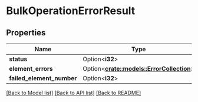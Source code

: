 # BulkOperationErrorResult

## Properties

Name | Type | Description | Notes
------------ | ------------- | ------------- | -------------
**status** | Option<**i32**> |  | [optional]
**element_errors** | Option<[**crate::models::ErrorCollection**](ErrorCollection.md)> |  | [optional]
**failed_element_number** | Option<**i32**> |  | [optional]

[[Back to Model list]](../README.md#documentation-for-models) [[Back to API list]](../README.md#documentation-for-api-endpoints) [[Back to README]](../README.md)


